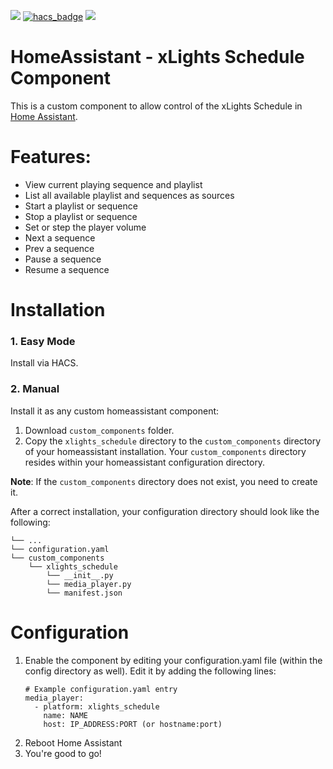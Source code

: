 [![](https://img.shields.io/github/release/Aleks130699/ha-xlights/all.svg?style=for-the-badge)](https://github.com/Aleks130699/ha-xlights/releases)
[![hacs_badge](https://img.shields.io/badge/HACS-Custom-orange.svg?style=for-the-badge)](https://github.com/custom-components/hacs)
[![](https://img.shields.io/github/license/Aleks130699/ha-xlights?style=for-the-badge)](LICENSE)

# HomeAssistant - xLights Schedule Component

This is a custom component to allow control of the xLights Schedule in [Home Assistant](https://home-assistant.io). 

# Features:

* View current playing sequence and playlist
* List all available playlist and sequences as sources
* Start a playlist or sequence
* Stop a playlist or sequence
* Set or step the player volume
* Next a sequence
* Prev a sequence
* Pause a sequence
* Resume a sequence

# Installation

### 1. Easy Mode

Install via HACS.

### 2. Manual

Install it as any custom homeassistant component:

1. Download `custom_components` folder.
2. Copy the `xlights_schedule` directory to the `custom_components` directory of your homeassistant installation. Your `custom_components` directory resides within your homeassistant configuration directory.

**Note**: If the `custom_components` directory does not exist, you need to create it.

After a correct installation, your configuration directory should look like the following:

    
    └── ...
    └── configuration.yaml
    └── custom_components
        └── xlights_schedule
            └── __init__.py
            └── media_player.py
            └── manifest.json
    

# Configuration

1. Enable the component by editing your configuration.yaml file (within the config directory as well). Edit it by adding the following lines:
    ```
    # Example configuration.yaml entry
    media_player:
      - platform: xlights_schedule
        name: NAME
        host: IP_ADDRESS:PORT (or hostname:port)

2. Reboot Home Assistant
3. You're good to go!
